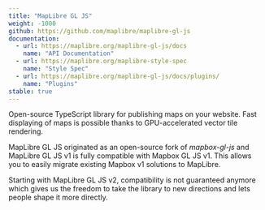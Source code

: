 ```yaml
---
title: "MapLibre GL JS"
weight: -1000
github: https://github.com/maplibre/maplibre-gl-js
documentation:
  - url: https://maplibre.org/maplibre-gl-js/docs
    name: "API Documentation"
  - url: https://maplibre.org/maplibre-style-spec
    name: "Style Spec"
  - url: https://maplibre.org/maplibre-gl-js/docs/plugins/
    name: "Plugins"
stable: true
---
```


Open-source TypeScript library for publishing maps on your website.
Fast displaying of maps is possible thanks to GPU-accelerated vector tile rendering.

MapLibre GL JS originated as an open-source fork of _mapbox-gl-js_ and MapLibre GL JS v1 is fully compatible with Mapbox GL JS v1. This allows you to easily migrate existing Mapbox v1 solutions to MapLibre.

Starting with MapLibre GL JS v2, compatibility is not guaranteed anymore which gives us the freedom to take the library to new directions and lets people shape it more directly.
